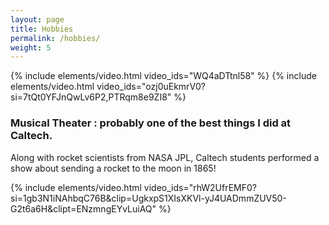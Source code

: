 ```yaml
---
layout: page
title: Hobbies
permalink: /hobbies/
weight: 5
---
```


{% include elements/video.html video_ids="WQ4aDTtnl58" %}
{% include elements/video.html video_ids="ozj0uEkmrV0?si=7tQt0YFJnQwLv6P2,PTRqm8e9ZI8" %}

### Musical Theater : probably one of the best things I did at Caltech.

Along with rocket scientists from NASA JPL, Caltech students performed a show about sending a rocket to the moon in 1865!

{% include elements/video.html video_ids="rhW2UfrEMF0?si=1gb3N1iNAhbqC76B&amp;clip=UgkxpS1XIsXKVl-yJ4UADmmZUV50-G2t6a6H&amp;clipt=ENzmngEYvLuiAQ" %}
